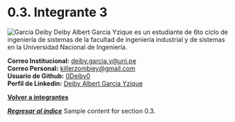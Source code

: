 # 0.3. Integrante 3
![Garcia Deiby](https://github.com/user-attachments/assets/5ba677a6-cfe8-4179-a684-b0925be431af)
Deiby Albert Garcia Yzique es un estudiante de 6to ciclo de ingeniería de sistemas de la facultad de ingeniería industrial y de sistemas en la Universidad Nacional de Ingeniería.

**Correo Institucional:** deiby.garcia.y@uni.pe\
**Correo Personal:** killerzombiey@gmail.com\
**Usuario de Github:** [0Deiby0](https://github.com/0Deiby0)\
**Perfil de Linkedin:** [Deiby Albert Garcia Yzique](https://www.linkedin.com/in/deiby-albert-garcia-yzique-351526327/)

**[Volver a integrantes](../../0/0.md)**

***[Regresar al índice](../../README.md)***
Sample content for section 0.3.
